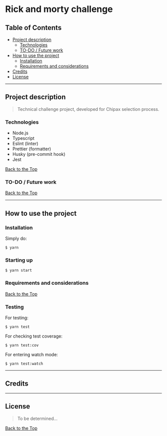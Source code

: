 # Rick and morty challenge

## Table of Contents

- [Project description](#project-description)
  - [Technologies](#technologies)
  - [TO-DO / Future work](#to-do)
- [How to use the project](#how-to-use-the-project)
  - [Installation](#installation)
  - [Requirements and considerations](#requirements-and-considerations)
- [Credits](#credits)
- [License](#license)

---

## Project description

> Technical challenge project, developed for Chipax selection process. 

### Technologies

- Node.js
- Typescript
- Eslint (linter)
- Prettier (formatter)
- Husky (pre-commit hook)
- Jest

[Back to the Top](#table-of-contents)

### TO-DO / Future work


[Back to the Top](#table-of-contents)

---

## How to use the project

### Installation

Simply do:

```
$ yarn

```

### Starting up

```
$ yarn start

```

### Requirements and considerations


[Back to the Top](#table-of-contents)

### Testing

For testing:

```
$ yarn test
```

For checking test coverage:

```
$ yarn test:cov
```

For entering watch mode:

```
$ yarn test:watch
```

---

## Credits

---

## License

> To be determined...

[Back to the Top](#table-of-contents)
